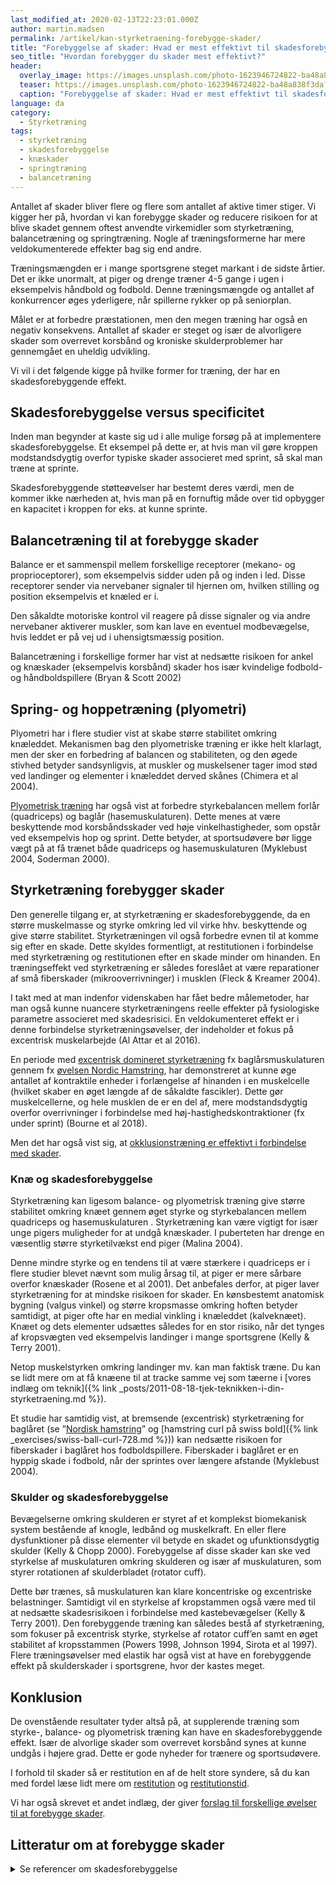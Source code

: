 ```yaml
---
last_modified_at: 2020-02-13T22:23:01.000Z
author: martin.madsen
permalink: /artikel/kan-styrketraening-forebygge-skader/
title: "Forebyggelse af skader: Hvad er mest effektivt til skadesforebyggelse?"
seo_title: "Hvordan forebygger du skader mest effektivt?"
header:
  overlay_image: https://images.unsplash.com/photo-1623946724822-ba48a838f3da?q=80&w=1470&auto=format&fit=crop&ixlib=rb-4.0.3&ixid=M3wxMjA3fDB8MHxwaG90by1wYWdlfHx8fGVufDB8fHx8fA%3D%3D
  teaser: https://images.unsplash.com/photo-1623946724822-ba48a838f3da?q=80&w=300&auto=format&fit=crop&ixlib=rb-4.0.3&ixid=M3wxMjA3fDB8MHxwaG90by1wYWdlfHx8fGVufDB8fHx8fA%3D%3D
  caption: "Forebyggelse af skader: Hvad er mest effektivt til skadesforebyggelse?"
language: da
category:
  - Styrketræning
tags:
  - styrketræning
  - skadesforebyggelse
  - knæskader
  - springtræning
  - balancetræning
---
```

Antallet af skader bliver flere og flere som antallet af aktive timer stiger. Vi kigger her på, hvordan vi kan forebygge skader og reducere risikoen for at blive skadet gennem oftest anvendte virkemidler som styrketræning, balancetræning og springtræning. Nogle af træningsformerne har mere veldokumenterede effekter bag sig end andre.

Træningsmængden er i mange sportsgrene steget markant i de sidste årtier. Det er ikke unormalt, at piger og drenge træner 4-5 gange i ugen i eksempelvis håndbold og fodbold. Denne træningsmængde og antallet af konkurrencer øges yderligere, når spillerne rykker op på seniorplan.

Målet er at forbedre præstationen, men den megen træning har også en negativ konsekvens. Antallet af skader er steget og især de alvorligere skader som overrevet korsbånd og kroniske skulderproblemer har gennemgået en uheldig udvikling.

Vi vil i det følgende kigge på hvilke former for træning, der har en skadesforebyggende effekt.

## Skadesforebyggelse versus specificitet

Inden man begynder at kaste sig ud i alle mulige forsøg på at implementere skadesforebyggelse. Et eksempel på dette er, at hvis man vil gøre kroppen modstandsdygtig overfor typiske skader associeret med sprint, så skal man træne at sprinte. 

Skadesforebyggende støtteøvelser har bestemt deres værdi, men de kommer ikke nærheden at, hvis man på en fornuftig måde over tid opbygger en kapacitet i kroppen for eks. at kunne sprinte.

## Balancetræning til at forebygge skader

Balance er et sammenspil mellem forskellige receptorer (mekano- og proprioceptorer), som eksempelvis sidder uden på og inden i led. Disse receptorer sender via nervebaner signaler til hjernen om, hvilken stilling og position eksempelvis et knæled er i.

Den såkaldte motoriske kontrol vil reagere på disse signaler og via andre nervebaner aktiverer muskler, som kan lave en eventuel modbevægelse, hvis leddet er på vej ud i uhensigtsmæssig position.

Balancetræning i forskellige former har vist at nedsætte risikoen for ankel og knæskader (eksempelvis korsbånd) skader hos især kvindelige fodbold- og håndboldspillere (Bryan & Scott 2002)

## Spring- og hoppetræning (plyometri)

Plyometri har i flere studier vist at skabe større stabilitet omkring knæleddet. Mekanismen bag den plyometriske træning er ikke helt klarlagt, men der sker en forbedring af balancen og stabiliteten, og den øgede stivhed betyder sandsynligvis, at muskler og muskelsener tager imod stød ved landinger og elementer i knæleddet derved skånes (Chimera et al 2004).

[Plyometrisk træning](/plyometrisk-traening/) har også vist at forbedre styrkebalancen mellem forlår (quadriceps) og baglår (hasemuskulaturen). Dette menes at være beskyttende mod korsbåndsskader ved høje vinkelhastigheder, som opstår ved eksempelvis hop og sprint. Dette betyder, at sportsudøvere bør ligge vægt på at få trænet både quadriceps og hasemuskulaturen (Myklebust 2004, Soderman 2000).

## Styrketræning forebygger skader

Den generelle tilgang er, at styrketræning er skadesforebyggende, da en større muskelmasse og styrke omkring led vil virke hhv. beskyttende og give større stabilitet. Styrketræningen vil også forbedre evnen til at komme sig efter en skade. Dette skyldes formentligt, at restitutionen i forbindelse med styrketræning og restitutionen efter en skade minder om hinanden. En træningseffekt ved styrketræning er således foreslået at være reparationer af små fiberskader (mikrooverrivninger) i musklen (Fleck & Kreamer 2004).

I takt med at man indenfor videnskaben har fået bedre målemetoder, har man også kunne nuancere styrketræningens reelle effekter på fysiologiske parametre associeret med skadesrisici. En veldokumenteret effekt er i denne forbindelse styrketræningsøvelser, der indeholder et fokus på excentrisk muskelarbejde (Al Attar et al 2016).

En periode med [excentrisk domineret styrketræning](/excentrisk-traening/) fx baglårsmuskulaturen gennem fx [øvelsen Nordic Hamstring](/oevelse/nordic-hamstring/), har demonstreret at kunne øge antallet af kontraktile enheder i forlængelse af hinanden i en muskelcelle (hvilket skaber en øget længde af de såkaldte fascikler). Dette gør muskelcellerne, og hele musklen de er en del af, mere modstandsdygtig overfor overrivninger i forbindelse med høj-hastighedskontraktioner (fx under sprint) (Bourne et al 2018).

Men det har også vist sig, at [okklusionstræning er effektivt i forbindelse med skader](/introduktion-okklusionstraening/).

### Knæ og skadesforebyggelse

Styrketræning kan ligesom balance- og plyometrisk træning give større stabilitet omkring knæet gennem øget styrke og styrkebalancen mellem quadriceps og hasemuskulaturen . Styrketræning kan være vigtigt for især unge pigers muligheder for at undgå knæskader. I puberteten har drenge en væsentlig større styrketilvækst end piger (Malina 2004).

Denne mindre styrke og en tendens til at være stærkere i quadriceps er i flere studier blevet nævnt som mulig årsag til, at piger er mere sårbare overfor knæskader (Rosene et al 2001). Det anbefales derfor, at piger laver styrketræning for at mindske risikoen for skader. En kønsbestemt anatomisk bygning (valgus vinkel) og større kropsmasse omkring hoften betyder samtidigt, at piger ofte har en medial vinkling i knæleddet (kalveknæet). Knæet og dets elementer udsættes således for en stor risiko, når det tynges af kropsvægten ved eksempelvis landinger i mange sportsgrene (Kelly & Terry 2001).

Netop muskelstyrken omkring landinger mv. kan man faktisk træne. Du kan se lidt mere om at få knæene til at tracke samme vej som tæerne i [vores indlæg om teknik]({% link _posts/2011-08-18-tjek-teknikken-i-din-styrketraening.md %}).

Et studie har samtidig vist, at bremsende (excentrisk) styrketræning for baglåret (se ”[Nordisk hamstring](/oevelse/nordic-hamstring/)” og [hamstring curl på swiss bold]({% link _exercises/swiss-ball-curl-728.md %})) kan nedsætte risikoen for fiberskader i baglåret hos fodboldspillere. Fiberskader i baglåret er en hyppig skade i fodbold, når der sprintes over længere afstande (Myklebust 2004).

### Skulder og skadesforebyggelse

Bevægelserne omkring skulderen er styret af et komplekst biomekanisk system bestående af knogle, ledbånd og muskelkraft. En eller flere dysfunktioner på disse elementer vil betyde en skadet og ufunktionsdygtig skulder (Kelly & Chopp 2000). Forebyggelse af disse skader kan ske ved styrkelse af muskulaturen omkring skulderen og især af muskulaturen, som styrer rotationen af skulderbladet (rotator cuff).

Dette bør trænes, så muskulaturen kan klare koncentriske og excentriske belastninger. Samtidigt vil en styrkelse af kropstammen også være med til at nedsætte skadesrisikoen i forbindelse med kastebevægelser (Kelly & Terry 2001). Den forebyggende træning kan således bestå af styrketræning, som fokuser på excentrisk styrke, styrkelse af rotator cuff’en samt en øget stabilitet af kropsstammen (Powers 1998, Johnson 1994, Sirota et al 1997). Flere træningsøvelser med elastik har også vist at have en forebyggende effekt på skulderskader i sportsgrene, hvor der kastes meget.

## Konklusion

De ovenstående resultater tyder altså på, at supplerende træning som styrke-, balance- og plyometrisk træning kan have en skadesforebyggende effekt. Især de alvorlige skader som overrevet korsbånd synes at kunne undgås i højere grad. Dette er gode nyheder for trænere og sportsudøvere.

I forhold til skader så er restitution en af de helt store syndere, så du kan med fordel læse lidt mere om [restitution](/restitution/) og [restitutionstid](/restitutionstid/).

Vi har også skrevet et andet indlæg, der giver [forslag til forskellige øvelser til at forebygge skader](/skadesforebyggelse-skadesforebyggende-traening/).

## Litteratur om at forebygge skader

<details markdown="1">
  <summary>Se referencer om skadesforebyggelse</summary>

* Al Attar WS, Soomro N, Sinclair PJ, Pappas E, Sanders RH. Effect of injury prevention programs that include the Nordic hamstring exercise on hamstring injury rates in soccer players: a systematic review and meta-analysis. Sports Med. 2016;47(5):907–16.
* Bourne MN, Timmins RG, Opar DA, Pizzari T, Ruddy JD, Sims C, Williams MD, Shield AJ. An Evidence-Based Framework for Strengthening Exercises to Prevent Hamstring Injury. Sports Med. 2018 Feb;48(2):251-267. doi: 10.1007/s40279-017-0796-x. PMID: 29116573.
* Buchanan, Patricia A., og Vassilios G. Vardaxis. 2003. “Sex-Related and Age-Related Differences in Knee Strength of Basketball Players Ages 11-17 Years”. *Journal of Athletic Training* 38 (3): 231–37.
* Chimera, Nicole J., Kathleen A. Swanik, C. Buz Swanik, og Stephen J. Straub. 2004. “Effects of Plyometric Training on Muscle-Activation Strategies and Performance in Female Athletes”. *Journal of Athletic Training* 39 (1): 24–31.
* Fleck, Steven J., og William J. Kraemer. 2014. *Designing Resistance Training Programs, 4th Edition*. Fourth edition. Champaign, IL: Human Kinetics, Inc.
* Hides, J. A., G. A. Jull, og C. A. Richardson. 2001. “Long-Term Effects of Specific Stabilizing Exercises for First-Episode Low Back Pain”. *Spine* 26 (11): E243-248. <https://doi.org/10.1097/00007632-200106010-00004>.
* Hirokawa, S., M. Solomonow, Y. Lu, Z. P. Lou, og R. D’Ambrosia. 1992. “Anterior-Posterior and Rotational Displacement of the Tibia Elicited by Quadriceps Contraction”. *The American Journal of Sports Medicine* 20 (3): 299–306. <https://doi.org/10.1177/036354659202000311>.
* Hägglund, M, M Waldén, og J Ekstrand. 2006. “Previous injury as a risk factor for injury in elite football: a prospective study over two consecutive seasons”. *Br J Sports Med*, nr. 40 (juli): 767–72. <https://www.ncbi.nlm.nih.gov/pmc/articles/PMC2564391/>.
* Kelly, Lance, og Glenn Terry. 2001. “Team Handball: Shoulder Injuries, Rehabilitation, and Training”. *Sports Medicine and Arthroscopy Review* 9 (2): 115–23.
* Malina, Robert M., Claude Bouchard, og Oded Bar-Or. 2003. *Growth, Maturation, and Physical Activity*. Second edition. Champaign, Ill: Human Kinetics, Inc.
* Mjølsnes, Roald, Arni Arnason, Tor Østhagen, Truls Raastad, og Roald Bahr. 2004. “A 10-Week Randomized Trial Comparing Eccentric vs. Concentric Hamstring Strength Training in Well-Trained Soccer Players”. *Scandinavian Journal of Medicine & Science in Sports* 14 (5): 311–17. <https://doi.org/10.1046/j.1600-0838.2003.367.x>.
* More, R. C., B. T. Karras, R. Neiman, D. Fritschy, S. L. Woo, og D. M. Daniel. 1993. “Hamstrings--an Anterior Cruciate Ligament Protagonist. An in Vitro Study”. *The American Journal of Sports Medicine* 21 (2): 231–37. <https://doi.org/10.1177/036354659302100212>.
* Myers, Joseph B, Maria R Pasquale, Kevin G Laudner, Timothy C Sell, James P Bradley, og Scott M Lephart. 2005. “On-the-Field Resistance-Tubing Exercises for Throwers: An Electromyographic Analysis”. *Journal of Athletic Training* 40 (1): 15–22.
* Myklebust, Grethe, Lars Engebretsen, Ingeborg Hoff Br, Arnhild Skjølberg, Odd-Egil Olsen, og Roald Bahr. 2003. “Prevention of Anterior Cruciate Ligament Injuries in Female Team Handball Players: A Prospective Intervention Study Over Three Seasons”. *Clin J Sport Med* 13 (2): 8.
* Riemann, Bryan L., og Scott M. Lephart. 2002. “The Sensorimotor System, Part II: The Role of Proprioception in Motor Control and Functional Joint Stability”. *Journal of Athletic Training* 37 (1): 80–84.
* Rosene, John M., Tracey D. Fogarty, og Brian L. Mahaffey. 2001. “Isokinetic Hamstrings:Quadriceps Ratios in Intercollegiate Athletes”. *Journal of Athletic Training* 36 (4): 378–83.
* Söderman, K., S. Werner, T. Pietilä, B. Engström, og H. Alfredson. 2000. “Balance Board Training: Prevention of Traumatic Injuries of the Lower Extremities in Female Soccer Players? A Prospective Randomized Intervention Study”. *Knee Surgery, Sports Traumatology, Arthroscopy: Official Journal of the ESSKA* 8 (6): 356–63. <https://doi.org/10.1007/s001670000147>.
* Terry, Glenn C., og Thomas M. Chopp. 2000. “Functional Anatomy of the Shoulder”. *Journal of Athletic Training* 35 (3): 248–55.
* Aagaard, P., og A. Thorstensson. 2003. “Neuromuscular Aspects of Exercise: Adaptive Responses Evoked by Strength Training”. *Textbook of Sports Medicine*, 70–106.
</details>
